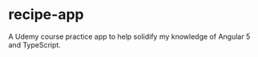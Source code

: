 # recipe-app
A Udemy course practice app to help solidify my knowledge of Angular 5 and TypeScript.
